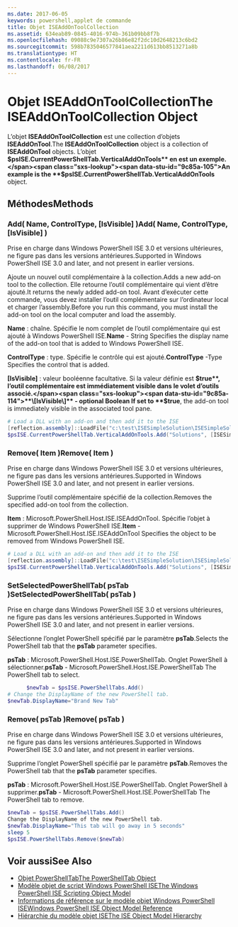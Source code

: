 ```yaml
---
ms.date: 2017-06-05
keywords: powershell,applet de commande
title: Objet ISEAddOnToolCollection
ms.assetid: 634eab89-0845-4016-974b-361b09bb8f7b
ms.openlocfilehash: 09088c9e7307a26b86e82f2dc10d2648213c6bd2
ms.sourcegitcommit: 598b7835046577841aea2211d613bb8513271a8b
ms.translationtype: HT
ms.contentlocale: fr-FR
ms.lasthandoff: 06/08/2017
---
```

# <a name="the-iseaddontoolcollection-object"></a><span data-ttu-id="9c85a-103">Objet ISEAddOnToolCollection</span><span class="sxs-lookup"><span data-stu-id="9c85a-103">The ISEAddOnToolCollection Object</span></span>
  <span data-ttu-id="9c85a-104">L’objet **ISEAddOnToolCollection** est une collection d’objets **ISEAddOnTool**.</span><span class="sxs-lookup"><span data-stu-id="9c85a-104">The **ISEAddOnToolCollection** object is a collection of **ISEAddOnTool** objects.</span></span> <span data-ttu-id="9c85a-105">L’objet **$psISE.CurrentPowerShellTab.VerticalAddOnTools** en est un exemple.</span><span class="sxs-lookup"><span data-stu-id="9c85a-105">An example is the **$psISE.CurrentPowerShellTab.VerticalAddOnTools** object.</span></span>

## <a name="methods"></a><span data-ttu-id="9c85a-106">Méthodes</span><span class="sxs-lookup"><span data-stu-id="9c85a-106">Methods</span></span>

### <a name="add-name-controltype-isvisible-"></a><span data-ttu-id="9c85a-107">Add\( Name, ControlType, \[IsVisible\] \)</span><span class="sxs-lookup"><span data-stu-id="9c85a-107">Add\( Name, ControlType, \[IsVisible\] \)</span></span>
  <span data-ttu-id="9c85a-108">Prise en charge dans Windows PowerShell ISE 3.0 et versions ultérieures, ne figure pas dans les versions antérieures.</span><span class="sxs-lookup"><span data-stu-id="9c85a-108">Supported in Windows PowerShell ISE 3.0 and later, and not present in earlier versions.</span></span> 

 <span data-ttu-id="9c85a-109">Ajoute un nouvel outil complémentaire à la collection.</span><span class="sxs-lookup"><span data-stu-id="9c85a-109">Adds a new add-on tool to the collection.</span></span> <span data-ttu-id="9c85a-110">Elle retourne l’outil complémentaire qui vient d’être ajouté.</span><span class="sxs-lookup"><span data-stu-id="9c85a-110">It returns the newly added add-on tool.</span></span> <span data-ttu-id="9c85a-111">Avant d’exécuter cette commande, vous devez installer l’outil complémentaire sur l’ordinateur local et charger l’assembly.</span><span class="sxs-lookup"><span data-stu-id="9c85a-111">Before you run this command, you must install the add-on tool on the local computer and load the assembly.</span></span>

 <span data-ttu-id="9c85a-112">**Name** : chaîne. Spécifie le nom complet de l’outil complémentaire qui est ajouté à Windows PowerShell ISE.</span><span class="sxs-lookup"><span data-stu-id="9c85a-112">**Name** - String Specifies the display name of the add-on tool that is added to Windows PowerShell ISE.</span></span>

 <span data-ttu-id="9c85a-113">**ControlType** : type. Spécifie le contrôle qui est ajouté.</span><span class="sxs-lookup"><span data-stu-id="9c85a-113">**ControlType** -Type Specifies the control that is added.</span></span>

 <span data-ttu-id="9c85a-114">**\[IsVisible\]** : valeur booléenne facultative. Si la valeur définie est **$true**, l’outil complémentaire est immédiatement visible dans le volet d’outils associé.</span><span class="sxs-lookup"><span data-stu-id="9c85a-114">**\[IsVisible\]** - optional Boolean If set to **$true**, the add-on tool is immediately visible in the associated tool pane.</span></span>

```PowerShell
# Load a DLL with an add-on and then add it to the ISE
[reflection.assembly]::LoadFile("c:\test\ISESimpleSolution\ISESimpleSolution.dll")
$psISE.CurrentPowerShellTab.VerticalAddOnTools.Add("Solutions", [ISESimpleSolution.Solution], $true)
```

### <a name="remove-item-"></a><span data-ttu-id="9c85a-115">Remove\( Item \)</span><span class="sxs-lookup"><span data-stu-id="9c85a-115">Remove\( Item \)</span></span>
  <span data-ttu-id="9c85a-116">Prise en charge dans Windows PowerShell ISE 3.0 et versions ultérieures, ne figure pas dans les versions antérieures.</span><span class="sxs-lookup"><span data-stu-id="9c85a-116">Supported in Windows PowerShell ISE 3.0 and later, and not present in earlier versions.</span></span> 

 <span data-ttu-id="9c85a-117">Supprime l’outil complémentaire spécifié de la collection.</span><span class="sxs-lookup"><span data-stu-id="9c85a-117">Removes the specified add-on tool from the collection.</span></span>

 <span data-ttu-id="9c85a-118">**Item** : Microsoft.PowerShell.Host.ISE.ISEAddOnTool. Spécifie l’objet à supprimer de Windows PowerShell ISE.</span><span class="sxs-lookup"><span data-stu-id="9c85a-118">**Item** - Microsoft.PowerShell.Host.ISE.ISEAddOnTool Specifies the object to be removed from Windows PowerShell ISE.</span></span>

```PowerShell
# Load a DLL with an add-on and then add it to the ISE
[reflection.assembly]::LoadFile("c:\test\ISESimpleSolution\ISESimpleSolution.dll")
$psISE.CurrentPowerShellTab.VerticalAddOnTools.Add("Solutions", [ISESimpleSolution.Solution], $true)
```

### <a name="setselectedpowershelltab-pstab-"></a><span data-ttu-id="9c85a-119">SetSelectedPowerShellTab\( psTab \)</span><span class="sxs-lookup"><span data-stu-id="9c85a-119">SetSelectedPowerShellTab\( psTab \)</span></span>
  <span data-ttu-id="9c85a-120">Prise en charge dans Windows PowerShell ISE 3.0 et versions ultérieures, ne figure pas dans les versions antérieures.</span><span class="sxs-lookup"><span data-stu-id="9c85a-120">Supported in Windows PowerShell ISE 3.0 and later, and not present in earlier versions.</span></span> 

 <span data-ttu-id="9c85a-121">Sélectionne l’onglet PowerShell spécifié par le paramètre **psTab**.</span><span class="sxs-lookup"><span data-stu-id="9c85a-121">Selects the PowerShell tab that the **psTab** parameter specifies.</span></span>

 <span data-ttu-id="9c85a-122">**psTab** : Microsoft.PowerShell.Host.ISE.PowerShellTab. Onglet PowerShell à sélectionner.</span><span class="sxs-lookup"><span data-stu-id="9c85a-122">**psTab** - Microsoft.PowerShell.Host.ISE.PowerShellTab The PowerShell tab to select.</span></span>

```PowerShell
      $newTab = $psISE.PowerShellTabs.Add()
# Change the DisplayName of the new PowerShell tab. 
$newTab.DisplayName="Brand New Tab"
```

### <a name="remove-pstab-"></a><span data-ttu-id="9c85a-123">Remove\( psTab \)</span><span class="sxs-lookup"><span data-stu-id="9c85a-123">Remove\( psTab \)</span></span>
  <span data-ttu-id="9c85a-124">Prise en charge dans Windows PowerShell ISE 3.0 et versions ultérieures, ne figure pas dans les versions antérieures.</span><span class="sxs-lookup"><span data-stu-id="9c85a-124">Supported in Windows PowerShell ISE 3.0 and later, and not present in earlier versions.</span></span> 

 <span data-ttu-id="9c85a-125">Supprime l’onglet PowerShell spécifié par le paramètre **psTab**.</span><span class="sxs-lookup"><span data-stu-id="9c85a-125">Removes the PowerShell tab that the **psTab** parameter specifies.</span></span>

 <span data-ttu-id="9c85a-126">**psTab** : Microsoft.PowerShell.Host.ISE.PowerShellTab. Onglet PowerShell à supprimer.</span><span class="sxs-lookup"><span data-stu-id="9c85a-126">**psTab** - Microsoft.PowerShell.Host.ISE.PowerShellTab The PowerShell tab to remove.</span></span>

```PowerShell
$newTab = $psISE.PowerShellTabs.Add()
Change the DisplayName of the new PowerShell tab. 
$newTab.DisplayName="This tab will go away in 5 seconds" 
sleep 5 
$psISE.PowerShellTabs.Remove($newTab)
```

## <a name="see-also"></a><span data-ttu-id="9c85a-127">Voir aussi</span><span class="sxs-lookup"><span data-stu-id="9c85a-127">See Also</span></span>
- [<span data-ttu-id="9c85a-128">Objet PowerShellTab</span><span class="sxs-lookup"><span data-stu-id="9c85a-128">The PowerShellTab Object</span></span>](The-PowerShellTab-Object.md) 
- [<span data-ttu-id="9c85a-129">Modèle objet de script Windows PowerShell ISE</span><span class="sxs-lookup"><span data-stu-id="9c85a-129">The Windows PowerShell ISE Scripting Object Model</span></span>](The-Windows-PowerShell-ISE-Scripting-Object-Model.md) 
- [<span data-ttu-id="9c85a-130">Informations de référence sur le modèle objet Windows PowerShell ISE</span><span class="sxs-lookup"><span data-stu-id="9c85a-130">Windows PowerShell ISE Object Model Reference</span></span>](Windows-PowerShell-ISE-Object-Model-Reference.md) 
- [<span data-ttu-id="9c85a-131">Hiérarchie du modèle objet ISE</span><span class="sxs-lookup"><span data-stu-id="9c85a-131">The ISE Object Model Hierarchy</span></span>](The-ISE-Object-Model-Hierarchy.md)

  

